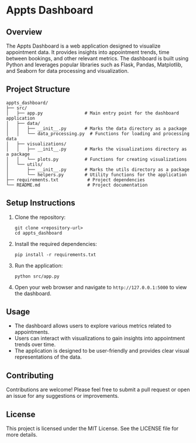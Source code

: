 # Appts Dashboard

## Overview
The Appts Dashboard is a web application designed to visualize appointment data. It provides insights into appointment trends, time between bookings, and other relevant metrics. The dashboard is built using Python and leverages popular libraries such as Flask, Pandas, Matplotlib, and Seaborn for data processing and visualization.

## Project Structure
```
appts_dashboard/
├── src/
│   ├── app.py                # Main entry point for the dashboard application
│   ├── data/
│   │   ├── __init__.py       # Marks the data directory as a package
│   │   └── data_processing.py  # Functions for loading and processing data
│   ├── visualizations/
│   │   ├── __init__.py       # Marks the visualizations directory as a package
│   │   └── plots.py          # Functions for creating visualizations
│   └── utils/
│       ├── __init__.py       # Marks the utils directory as a package
│       └── helpers.py        # Utility functions for the application
├── requirements.txt           # Project dependencies
└── README.md                  # Project documentation
```

## Setup Instructions
1. Clone the repository:
   ```
   git clone <repository-url>
   cd appts_dashboard
   ```

2. Install the required dependencies:
   ```
   pip install -r requirements.txt
   ```

3. Run the application:
   ```
   python src/app.py
   ```

4. Open your web browser and navigate to `http://127.0.0.1:5000` to view the dashboard.

## Usage
- The dashboard allows users to explore various metrics related to appointments.
- Users can interact with visualizations to gain insights into appointment trends over time.
- The application is designed to be user-friendly and provides clear visual representations of the data.

## Contributing
Contributions are welcome! Please feel free to submit a pull request or open an issue for any suggestions or improvements.

## License
This project is licensed under the MIT License. See the LICENSE file for more details.